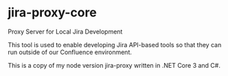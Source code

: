 # jira-proxy-core
Proxy Server for Local Jira Development

This tool is used to enable developing Jira API-based tools so that they can run outside of our Confluence environment.

This is a copy of my node version jira-proxy written in .NET Core 3 and C#.